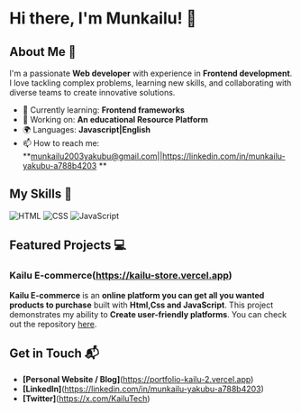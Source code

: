 # Hi there, I'm Munkailu! 👋



## About Me 🚀

I'm a passionate **Web developer** with experience in **Frontend development**. I love tackling complex problems, learning new skills, and collaborating with diverse teams to create innovative solutions.

- 🌱 Currently learning: **Frontend frameworks**
- 🔭 Working on: **An educational Resource Platform**
- 🌍 Languages: **Javascript|English**
- 📫 How to reach me: **munkailu2003yakubu@gmail.com||https://linkedin.com/in/munkailu-yakubu-a788b4203 **
  

## My Skills 🧠

![HTML](https://img.shields.io/badge/-HTML-E34F26?style=flat-square&logo=html5&logoColor=white)
![CSS](https://img.shields.io/badge/-CSS-1572B6?style=flat-square&logo=css3&logoColor=white)
![JavaScript](https://img.shields.io/badge/-JavaScript-F7DF1E?style=flat-square&logo=javascript&logoColor=black)


## Featured Projects 💻

### Kailu E-commerce(https://kailu-store.vercel.app)


**Kailu E-commerce** is an **online platform you can get all you wanted products to purchase** built with **Html,Css and JavaScript**. This project demonstrates my ability to **Create user-friendly platforms**. You can check out the repository [here]([project_1_repository_link](https://github.com/KAILU1234/Eldorado-Store.git)).



## Get in Touch 📬

- **[Personal Website / Blog]**(https://portfolio-kailu-2.vercel.app)
- **[LinkedIn]**(https://linkedin.com/in/munkailu-yakubu-a788b4203)
- **[Twitter]**(https://x.com/KailuTech)


